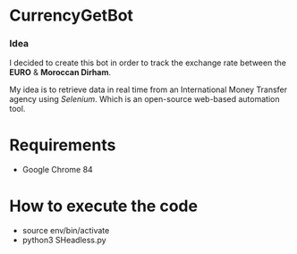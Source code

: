 # CurrencyGetBot

### Idea
I decided to create this bot in order to track the exchange rate between the **EURO** & **Moroccan Dirham**. 

My idea is to retrieve data in real time from an International Money Transfer agency using _Selenium_. Which is an open-source web-based automation tool. 

# Requirements
- Google Chrome 84
# How to execute the code
- source env/bin/activate
- python3 SHeadless.py

 